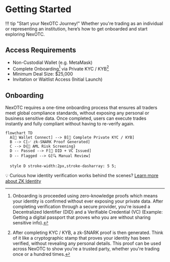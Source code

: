 # Getting Started

!!! tip "Start your NexOTC Journey!"
    Whether you're trading as an individual or representing an institution, here’s how to get onboarded and start exploring NexOTC.

## Access Requirements
- Non-Custodial Wallet (e.g. MetaMask)
- Complete Onboarding[^1] via Private KYC / KYB[^2]
- Minimum Deal Size: $25,000
- Invitation or Waitlist Access (Initial Launch)

## Onboarding

NexOTC requires a one-time onboarding process that ensures all traders meet global compliance standards, without exposing any personal or business sensitive data. Once completed, users can execute trades instantly and fully compliant without having to re-verify again.

```mermaid
flowchart TD
  A[🔐 Wallet Connect] --> B[🪪 Complete Private KYC / KYB]
  B --> C[✅ zk-SNARK Proof Generated]
  C --> D{🛂 AML Risk Screening}
  D -- Passed --> F[🧾 DID + VC Issued]
  D -- Flagged --> G[🔍 Manual Review]

  style D stroke-width:2px,stroke-dasharray: 5 5;
```

💡 Curious how identity verification works behind the scenes? [Learn more about ZK Identity](../compliance/zero-knowledge-identity.md)

[^1]: 
    Onboarding is proceeded using zero-knowledge proofs which means your identity is confirmed without ever exposing your private data. After completing verification through a secure provider, you're issued a Decentralized Identifier (DID) and a Verifiable Credential (VC) (Example: Getting a digital passport that proves who you are without sharing sensitive info).

[^2]:
    After completing KYC / KYB, a zk-SNARK proof is then generated. Think of it like a cryptographic stamp that proves your identity has been verified, without revealing any personal details. This proof can be used across NexOTC to show you're a trusted party, whether you're trading once or a hundred times.